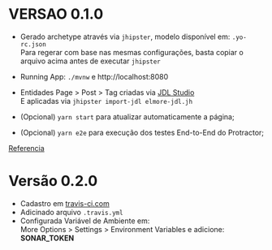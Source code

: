 # VERSAO 0.1.0  

- Gerado archetype através via `jhipster`, modelo disponível em: `.yo-rc.json`  
  Para regerar com base nas mesmas configurações, basta copiar o arquivo acima antes de executar `jhipster`  
  
- Running App: `./mvnw` e http://localhost:8080  
  
- Entidades Page > Post > Tag criadas via [JDL Studio](https://start.jhipster.tech/jdl-studio/)  
  E aplicadas via `jhipster import-jdl elmore-jdl.jh`  
  
- (Opcional) `yarn start` para atualizar automaticamente a página;  
- (Opcional) `yarn e2e` para execução dos testes End-to-End do Protractor;  

[Referencia](http://gist.asciidoctor.org/?github-mraible/jhipster4-demo//README.adoc)  
  

# Versão 0.2.0  
  
- Cadastro em [travis-ci.com](https://travis-ci.com)  
- Adicinado arquivo `.travis.yml`  
- Configurada Variável de Ambiente em:   
  More Options > Settings > Environment Variables e adicione: **SONAR_TOKEN**  

   